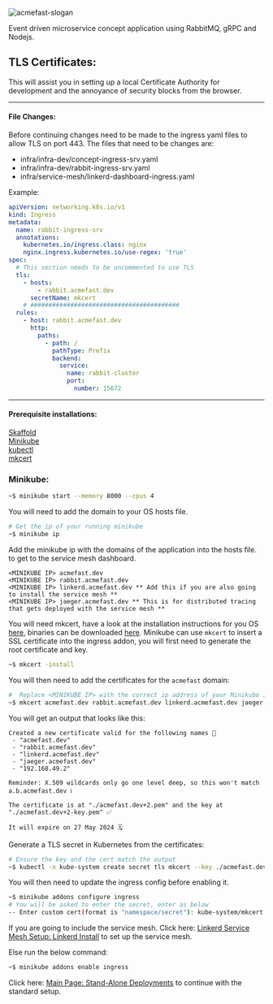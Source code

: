 
![acmefast-slogan](https://user-images.githubusercontent.com/9296659/154143145-06262ea3-02d3-4cce-97f5-bbeb2f8d7c53.png)

Event driven microservice concept application using RabbitMQ, gRPC and Nodejs.

## TLS Certificates:  
This will assist you in setting up a local Certificate Authority for development and the annoyance of security blocks from the browser. 
___
#### File Changes:
Before continuing changes need to be made to the ingress yaml files to allow TLS on port 443.
The files that need to be changes are:
 - infra/infra-dev/concept-ingress-srv.yaml
 - infra/infra-dev/rabbit-ingress-srv.yaml
 - infra/service-mesh/linkerd-dashboard-ingress.yaml  

Example:
```yaml
apiVersion: networking.k8s.io/v1
kind: Ingress
metadata:
  name: rabbit-ingress-srv
  annotations:
    kubernetes.io/ingress.class: nginx
    nginx.ingress.kubernetes.io/use-regex: 'true'
spec:
  # This section needs to be uncommented to use TLS
  tls:
    - hosts:
        - rabbit.acmefast.dev
      secretName: mkcert
    # #########################################
  rules:
    - host: rabbit.acmefast.dev
      http:
        paths:
          - path: /
            pathType: Prefix
            backend:
              service:
                name: rabbit-cluster
                port:
                  number: 15672
```

___
#### Prerequisite installations:
[Skaffold](https://skaffold.dev)  
[Minikube](https://minikube.sigs.k8s.io/docs/start/)  
[kubectl](https://kubernetes.io/docs/tasks/tools/)   
[mkcert](https://github.com/FiloSottile/mkcert)  

### Minikube:
```bash
~$ minikube start --memory 8000 --cpus 4
```

You will need to add the domain to your OS hosts file.
```bash
# Get the ip of your running minikube
~$ minikube ip
```
Add the minikube ip with the domains of the application into the hosts file.
to get to the service mesh dashboard.
```text
<MINIKUBE IP> acmefast.dev
<MINIKUBE IP> rabbit.acmefast.dev
<MINIKUBE IP> linkerd.acmefast.dev ** Add this if you are also going to install the service mesh **
<MINIKUBE IP> jaeger.acmefast.dev ** This is for distributed tracing that gets deployed with the service mesh **
```

You will need mkcert, have a look at the installation instructions for you OS [here](https://github.com/FiloSottile/mkcert), binaries can be downloaded [here](https://github.com/FiloSottile/mkcert/releases).
Minikube can use ```mkcert``` to insert a SSL certificate into the ingress addon, you will first need to generate the root certificate and key.
```bash
~$ mkcert -install
```
You will then need to add the certificates for the ```acmefast``` domain:
```bash
#  Replace <MINIKUBE IP> with the correct ip address of your Minikube instance
~$ mkcert acmefast.dev rabbit.acmefast.dev linkerd.acmefast.dev jaeger.acmefast.dev <MINIKUBE IP>
```
You will get an output that looks like this:
```
Created a new certificate valid for the following names 📜
 - "acmefast.dev"
 - "rabbit.acmefast.dev"
 - "linkerd.acmefast.dev"
 - "jaeger.acmefast.dev"
 - "192.168.49.2"

Reminder: X.509 wildcards only go one level deep, so this won't match a.b.acmefast.dev ℹ️

The certificate is at "./acmefast.dev+2.pem" and the key at "./acmefast.dev+2-key.pem" ✅

It will expire on 27 May 2024 🗓

```
Generate a TLS secret in Kubernetes from the certificates:
```bash
# Ensure the key and the cert match the output
~$ kubectl -n kube-system create secret tls mkcert --key ./acmefast.dev+2-key.pem --cert ./acmefast.dev+2.pem
```
You will then need to update the ingress config before enabling it.
```bash
~$ minikube addons configure ingress
# You will be asked to enter the secret, enter as below
-- Enter custom cert(format is "namespace/secret"): kube-system/mkcert
````

If you are going to include the service mesh.
Click here: [Linkerd Service Mesh Setup: Linkerd Install](https://github.com/EspressoTrip-v2/concept-application/tree/master/infra/service-mesh#linkerd-install) to set up the service mesh.

Else run the below command:
```bash
~$ minikube addons enable ingress
```
 
Click here: [Main Page: Stand-Alone Deployments](https://github.com/EspressoTrip-v2/concept-application#stand-alone-deployments) to continue with the standard setup.
